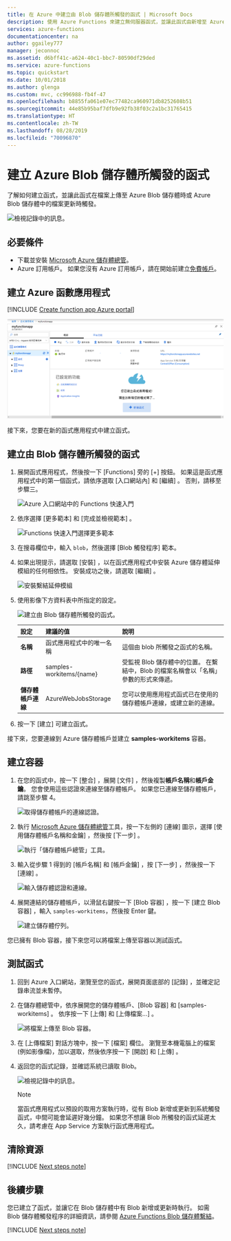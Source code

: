 ```yaml
---
title: 在 Azure 中建立由 Blob 儲存體所觸發的函式 | Microsoft Docs
description: 使用 Azure Functions 來建立無伺服器函式，並讓此函式由新增至 Azure Blob 儲存體的項目來叫用。
services: azure-functions
documentationcenter: na
author: ggailey777
manager: jeconnoc
ms.assetid: d6bff41c-a624-40c1-bbc7-80590df29ded
ms.service: azure-functions
ms.topic: quickstart
ms.date: 10/01/2018
ms.author: glenga
ms.custom: mvc, cc996988-fb4f-47
ms.openlocfilehash: b8855fa061e07ec77482ca960971db8252608b51
ms.sourcegitcommit: 44e85b95baf7dfb9e92fb38f03c2a1bc31765415
ms.translationtype: HT
ms.contentlocale: zh-TW
ms.lasthandoff: 08/28/2019
ms.locfileid: "70096870"
---
```

# <a name="create-a-function-triggered-by-azure-blob-storage"></a>建立 Azure Blob 儲存體所觸發的函式

了解如何建立函式，並讓此函式在檔案上傳至 Azure Blob 儲存體時或 Azure Blob 儲存體中的檔案更新時觸發。

![檢視記錄中的訊息。](./media/functions-create-storage-blob-triggered-function/function-app-in-portal-editor.png)

## <a name="prerequisites"></a>必要條件

+ 下載並安裝 [Microsoft Azure 儲存體總管](https://storageexplorer.com/)。
+ Azure 訂用帳戶。 如果您沒有 Azure 訂用帳戶，請在開始前建立[免費帳戶](https://azure.microsoft.com/free/?WT.mc_id=A261C142F)。

## <a name="create-an-azure-function-app"></a>建立 Azure 函數應用程式

[!INCLUDE [Create function app Azure portal](../../includes/functions-create-function-app-portal.md)]

![已成功建立函式應用程式。](./media/functions-create-first-azure-function/function-app-create-success.png)

接下來，您要在新的函式應用程式中建立函式。

<a name="create-function"></a>

## <a name="create-a-blob-storage-triggered-function"></a>建立由 Blob 儲存體所觸發的函式

1. 展開函式應用程式，然後按一下 [Functions]  旁的 [+]  按鈕。 如果這是函式應用程式中的第一個函式，請依序選取 [入口網站內]  和 [繼續]  。 否則，請移至步驟三。

   ![Azure 入口網站中的 Functions 快速入門](./media/functions-create-storage-blob-triggered-function/function-app-quickstart-choose-portal.png)

1. 依序選擇 [更多範本]  和 [完成並檢視範本]  。

    ![Functions 快速入門選擇更多範本](./media/functions-create-storage-blob-triggered-function/add-first-function.png)

1. 在搜尋欄位中，輸入 `blob`，然後選擇 [Blob 觸發程序]  範本。

1. 如果出現提示，請選取 [安裝]  ，以在函式應用程式中安裝 Azure 儲存體延伸模組的任何相依性。 安裝成功之後，請選取 [繼續]  。

    ![安裝繫結延伸模組](./media/functions-create-storage-blob-triggered-function/functions-create-blob-storage-trigger-portal.png)

1. 使用影像下方資料表中所指定的設定。

    ![建立由 Blob 儲存體所觸發的函式。](./media/functions-create-storage-blob-triggered-function/functions-create-blob-storage-trigger-portal-2.png)

    | 設定 | 建議的值 | 說明 |
    |---|---|---|
    | **名稱** | 函式應用程式中的唯一名稱 | 這個由 blob 所觸發之函式的名稱。 |
    | **路徑**   | samples-workitems/{name}    | 受監視 Blob 儲存體中的位置。 在繫結中，Blob 的檔案名稱會以「名稱」  參數的形式來傳遞。  |
    | **儲存體帳戶連線** | AzureWebJobsStorage | 您可以使用應用程式函式已在使用的儲存體帳戶連線，或建立新的連線。  |

1. 按一下 [建立]  可建立函式。

接下來，您要連線到 Azure 儲存體帳戶並建立 **samples-workitems** 容器。

## <a name="create-the-container"></a>建立容器

1. 在您的函式中，按一下 [整合]  ，展開 [文件]  ，然後複製**帳戶名稱**和**帳戶金鑰**。 您會使用這些認證來連線至儲存體帳戶。 如果您已連線至儲存體帳戶，請跳至步驟 4。

    ![取得儲存體帳戶的連線認證。](./media/functions-create-storage-blob-triggered-function/functions-storage-account-connection.png)

1. 執行 [Microsoft Azure 儲存體總管](https://storageexplorer.com/)工具，按一下左側的 [連線] 圖示，選擇 [使用儲存體帳戶名稱和金鑰]  ，然後按 [下一步]  。

    ![執行「儲存體帳戶總管」工具。](./media/functions-create-storage-blob-triggered-function/functions-storage-manager-connect-1.png)

1. 輸入從步驟 1 得到的 [帳戶名稱]  和 [帳戶金鑰]  ，按 [下一步]  ，然後按一下 [連線]  。 

    ![輸入儲存體認證和連線。](./media/functions-create-storage-blob-triggered-function/functions-storage-manager-connect-2.png)

1. 展開連結的儲存體帳戶，以滑鼠右鍵按一下 [Blob 容器]  ，按一下 [建立 Blob 容器]  ，輸入 `samples-workitems`，然後按 Enter 鍵。

    ![建立儲存體佇列。](./media/functions-create-storage-blob-triggered-function/functions-storage-manager-create-blob-container.png)

您已擁有 Blob 容器，接下來您可以將檔案上傳至容器以測試函式。

## <a name="test-the-function"></a>測試函式

1. 回到 Azure 入口網站，瀏覽至您的函式，展開頁面底部的 [記錄]  ，並確定記錄串流並未暫停。

1. 在儲存體總管中，依序展開您的儲存體帳戶、[Blob 容器]  和 [samples-workitems]  。 依序按一下 [上傳]  和 [上傳檔案...]  。

    ![將檔案上傳至 Blob 容器。](./media/functions-create-storage-blob-triggered-function/functions-storage-manager-upload-file-blob.png)

1. 在 [上傳檔案]  對話方塊中，按一下 [檔案]  欄位。 瀏覽至本機電腦上的檔案 (例如影像檔)，加以選取，然後依序按一下 [開啟]  和 [上傳]  。

1. 返回您的函式記錄，並確認系統已讀取 Blob。

   ![檢視記錄中的訊息。](./media/functions-create-storage-blob-triggered-function/functions-blob-storage-trigger-view-logs.png)

    >[!NOTE]
    > 當函式應用程式以預設的取用方案執行時，從有 Blob 新增或更新到系統觸發函式，中間可能會延遲好幾分鐘。 如果您不想讓 Blob 所觸發的函式延遲太久，請考慮在 App Service 方案執行函式應用程式。

## <a name="clean-up-resources"></a>清除資源

[!INCLUDE [Next steps note](../../includes/functions-quickstart-cleanup.md)]

## <a name="next-steps"></a>後續步驟

您已建立了函式，並讓它在 Blob 儲存體中有 Blob 新增或更新時執行。 如需 Blob 儲存體觸發程序的詳細資訊，請參閱 [Azure Functions Blob 儲存體繫結](functions-bindings-storage-blob.md)。

[!INCLUDE [Next steps note](../../includes/functions-quickstart-next-steps.md)]